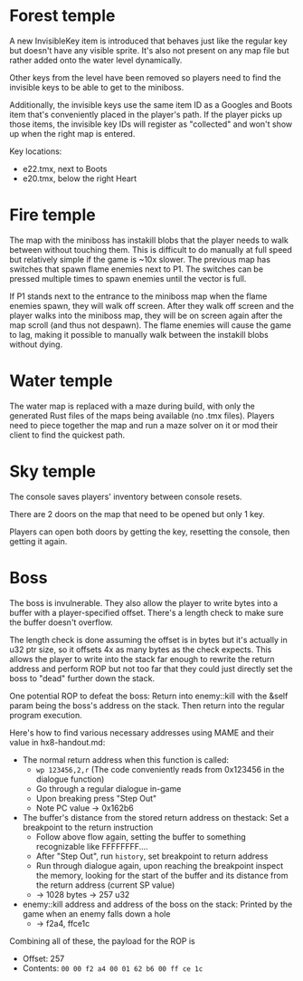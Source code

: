 # Forest temple

A new InvisibleKey item is introduced that behaves just like the regular key but doesn't have any visible sprite. It's also not present on any map file but rather added onto the water level dynamically.

Other keys from the level have been removed so players need to find the invisible keys to be able to get to the miniboss.

Additionally, the invisible keys use the same item ID as a Googles and Boots item that's conveniently placed in the player's path. If the player picks up those items, the invisible key IDs will register as "collected" and won't show up when the right map is entered.

Key locations:
* e22.tmx, next to Boots
* e20.tmx, below the right Heart

#  Fire temple

The map with the miniboss has instakill blobs that the player needs to walk between without touching them. This is difficult to do manually at full speed but relatively simple if the game is ~10x slower.
The previous map has switches that spawn flame enemies next to P1. The switches can be pressed multiple times to spawn enemies until the vector is full.

If P1 stands next to the entrance to the miniboss map when the flame enemies spawn, they will walk off screen. After they walk off screen and the player walks into the miniboss map, they will be on screen again after the map scroll (and thus not despawn). The flame enemies will cause the game to lag, making it possible to manually walk between the instakill blobs without dying.

# Water temple

The water map is replaced with a maze during build, with only the generated Rust files of the maps being available (no .tmx files). Players need to piece together the map and run a maze solver on it or mod their client to find the quickest path.

# Sky temple

The console saves players' inventory between console resets.

There are 2 doors on the map that need to be opened but only 1 key.

Players can open both doors by  getting the key, resetting the console, then getting it again.

# Boss

The boss is invulnerable. They also allow the player to write bytes into a buffer with a player-specified offset. There's a length check to make sure the buffer doesn't overflow.

The length check is done assuming the offset is in bytes but it's actually in u32 ptr size, so it offsets 4x as many bytes as the check expects. This allows the player to write into the stack far enough to rewrite the return address and perform ROP but not too far that they could just directly set the boss to "dead" further down the stack.

One potential ROP to defeat the boss: Return into enemy::kill with the &self param being the boss's address on the stack. Then return into the regular program execution.

Here's how to find various necessary addresses using MAME and their value in hx8-handout.md:
* The normal return address when this function is called:
  * `wp 123456,2,r` (The code conveniently reads from 0x123456 in the dialogue function)
  * Go through a regular dialogue in-game
  * Upon breaking press "Step Out"
  * Note PC value -> 0x162b6
* The buffer's distance from the stored return address on thestack: Set a breakpoint to the return instruction
  * Follow above flow again, setting the buffer to something recognizable like FFFFFFFF....
  * After "Step Out", run `history`, set breakpoint to return address
  * Run through dialogue again, upon reaching the breakpoint inspect the memory, looking for the start of the buffer and its distance from the return address (current SP value)
  * -> 1028 bytes -> 257 u32
* enemy::kill address and address of the boss on the stack: Printed by the game when an enemy falls down a hole
  * -> f2a4, ffce1c

Combining all of these, the payload for the ROP is
* Offset: 257
* Contents: `00 00 f2 a4 00 01 62 b6 00 ff ce 1c`
